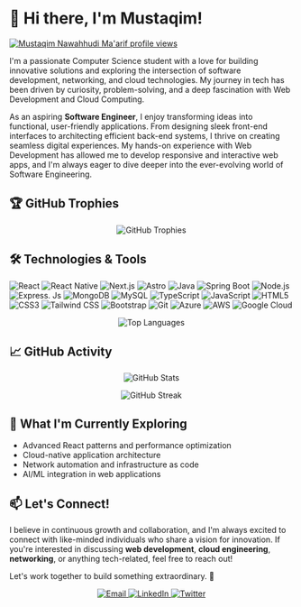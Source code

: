 # 👋 Hi there, I'm Mustaqim! 

[![Mustaqim Nawahhudi Ma'arif profile views](https://u8views.com/api/v1/github/profiles/169806448/views/day-week-month-total-count.svg)](https://u8views.com/github/mcqeems)

I'm a passionate Computer Science student with a love for building innovative solutions and exploring the intersection of software development, networking, and cloud technologies. My journey in tech has been driven by curiosity, problem-solving, and a deep fascination with Web Development and Cloud Computing.

As an aspiring **Software Engineer**, I enjoy transforming ideas into functional, user-friendly applications. From designing sleek front-end interfaces to architecting efficient back-end systems, I thrive on creating seamless digital experiences. My hands-on experience with Web Development has allowed me to develop responsive and interactive web apps, and I'm always eager to dive deeper into the ever-evolving world of Software Engineering.

## 🏆 GitHub Trophies

<p align="center">
  <img src="https://github-profile-trophy.vercel.app/?username=mcqeems&theme=radical&row=1&column=6" alt="GitHub Trophies" />
</p>

## 🛠️ Technologies & Tools

![React](https://img.shields.io/badge/-React-61DAFB?style=flat-square&logo=react&logoColor=black)
![React Native](https://img.shields.io/badge/-React_Native-61DAFB?style=flat-square&logo=react&logoColor=black)
![Next.js](https://img.shields.io/badge/-Next.js-000000?style=flat-square&logo=next.js&logoColor=white)
![Astro](https://img.shields.io/badge/-Astro-BC52EE?style=flat-square&logo=astro&logoColor=white)
![Java](https://img.shields.io/badge/-Java-FFFFFF?style=flat-square&logo=java&logoColor=black)
![Spring Boot](https://img.shields.io/badge/-Spring_Boot-6DB33F?style=flat-square&logo=springboot&logoColor=white)
![Node.js](https://img.shields.io/badge/-Node.js-339933?style=flat-square&logo=Node.js&logoColor=white)
![Express. Js](https://img.shields.io/badge/-Express-000000?style=flat-square&logo=express&logoColor=white)
![MongoDB](https://img.shields.io/badge/-MongoDB-47A248?style=flat-square&logo=mongodb&logoColor=white)
![MySQL](https://img.shields.io/badge/-MySQL-4479A1?style=flat-square&logo=mysql&logoColor=white)
![TypeScript](https://img.shields.io/badge/-TypeScript-2E7AC7?style=flat-square&logo=typescript&logoColor=white)
![JavaScript](https://img.shields.io/badge/-JavaScript-F7DF1E?style=flat-square&logo=javascript&logoColor=black)
![HTML5](https://img.shields.io/badge/-HTML5-E34F26?style=flat-square&logo=html5&logoColor=white)
![CSS3](https://img.shields.io/badge/-CSS3-1572B6?style=flat-square&logo=css3&logoColor=white)
![Tailwind CSS](https://img.shields.io/badge/-Tailwind_CSS-38B2AC?style=flat-square&logo=tailwind-css&logoColor=white)
![Bootstrap](https://img.shields.io/badge/-Bootstrap-7952B3?style=flat-square&logo=bootstrap&logoColor=white)
![Git](https://img.shields.io/badge/-Git-F05032?style=flat-square&logo=git&logoColor=white)
![Azure](https://img.shields.io/badge/-Azure-0089D6?style=flat-square&logo=microsoft-azure&logoColor=white)
![AWS](https://img.shields.io/badge/-AWS-333333?style=flat-square&logo=amazon&logoColor=black)
![Google Cloud](https://img.shields.io/badge/-Google_Cloud-34A85?style=flat-square&logo=google&logoColor=white)

<p align="center">
  <img src="https://github-readme-stats.vercel.app/api/top-langs/?username=mcqeems&layout=compact&theme=radical" alt="Top Languages" />
</p>

## 📈 GitHub Activity

<p align="center">
  <img src="https://github-readme-stats.vercel.app/api?username=mcqeems&show_icons=true&theme=radical" alt="GitHub Stats" />
</p>

<p align="center">
  <img src="https://github-readme-streak-stats.herokuapp.com/?user=mcqeems&theme=radical" alt="GitHub Streak" />
</p>


## 🌱 What I'm Currently Exploring

- Advanced React patterns and performance optimization
- Cloud-native application architecture
- Network automation and infrastructure as code
- AI/ML integration in web applications

## 📫 Let's Connect!

I believe in continuous growth and collaboration, and I'm always excited to connect with like-minded individuals who share a vision for innovation. If you're interested in discussing **web development**, **cloud engineering**, **networking**, or anything tech-related, feel free to reach out!

Let's work together to build something extraordinary. 🚀

<p align="center">
  <a href="mailto:mcqeemsofficial@gmail.com">
    <img src="https://img.shields.io/badge/Email-D14836?style=for-the-badge&logo=gmail&logoColor=white" alt="Email" />
  </a>
  <a href="https://www.linkedin.com/in/mcqeems/">
    <img src="https://img.shields.io/badge/LinkedIn-0077B5?style=for-the-badge&logo=linkedin&logoColor=white" alt="LinkedIn" />
  </a>
  <a href="https://x.com/mcqeems">
    <img src="https://img.shields.io/badge/Twitter-1DA1F2?style=for-the-badge&logo=twitter&logoColor=white" alt="Twitter" />
  </a>
</p>
